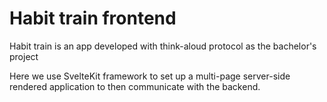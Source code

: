 # Habit train frontend

Habit train is an app developed with think-aloud protocol as the bachelor's project

Here we use SvelteKit framework to set up a multi-page server-side rendered application to then communicate with the backend.
